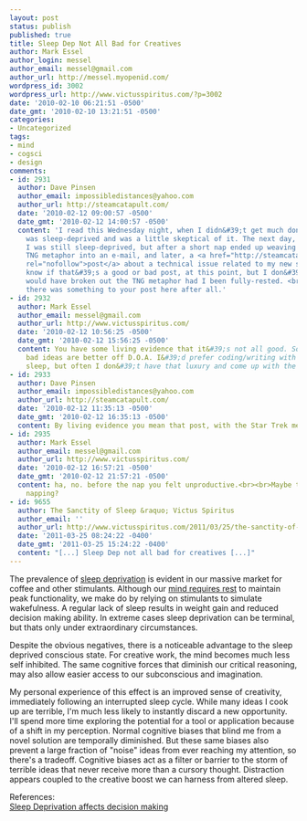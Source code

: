 ```yaml
---
layout: post
status: publish
published: true
title: Sleep Dep Not All Bad for Creatives
author: Mark Essel
author_login: messel
author_email: messel@gmail.com
author_url: http://messel.myopenid.com/
wordpress_id: 3002
wordpress_url: http://www.victusspiritus.com/?p=3002
date: '2010-02-10 06:21:51 -0500'
date_gmt: '2010-02-10 13:21:51 -0500'
categories:
- Uncategorized
tags:
- mind
- cogsci
- design
comments:
- id: 2931
  author: Dave Pinsen
  author_email: impossibledistances@yahoo.com
  author_url: http://steamcatapult.com/
  date: '2010-02-12 09:00:57 -0500'
  date_gmt: '2010-02-12 14:00:57 -0500'
  content: 'I read this Wednesday night, when I didn&#39;t get much done because I
    was sleep-deprived and was a little skeptical of it. The next day, Thursday night,
    I was still sleep-deprived, but after a short nap ended up weaving a Star Trek:
    TNG metaphor into an e-mail, and later, a <a href="http://steamcatapult.com/2010/02/11/star-trek-tng-and-portfolio-armor/"
    rel="nofollow">post</a> about a technical issue related to my new site. I don&#39;t
    know if that&#39;s a good or bad post, at this point, but I don&#39;t think I
    would have broken out the TNG metaphor had I been fully-rested. <br><br>So maybe
    there was something to your post here after all.'
- id: 2932
  author: Mark Essel
  author_email: messel@gmail.com
  author_url: http://www.victusspiritus.com/
  date: '2010-02-12 10:56:25 -0500'
  date_gmt: '2010-02-12 15:56:25 -0500'
  content: You have some living evidence that it&#39;s not all good. Some of those
    bad ideas are better off D.O.A. I&#39;d prefer coding/writing with a good nights
    sleep, but often I don&#39;t have that luxury and come up with the strangest things.
- id: 2933
  author: Dave Pinsen
  author_email: impossibledistances@yahoo.com
  author_url: http://steamcatapult.com/
  date: '2010-02-12 11:35:13 -0500'
  date_gmt: '2010-02-12 16:35:13 -0500'
  content: By living evidence you mean that post, with the Star Trek metaphor?
- id: 2935
  author: Mark Essel
  author_email: messel@gmail.com
  author_url: http://www.victusspiritus.com/
  date: '2010-02-12 16:57:21 -0500'
  date_gmt: '2010-02-12 21:57:21 -0500'
  content: ha, no. before the nap you felt unproductive.<br><br>Maybe the key is more
    napping?
- id: 9655
  author: The Sanctity of Sleep &raquo; Victus Spiritus
  author_email: ''
  author_url: http://www.victusspiritus.com/2011/03/25/the-sanctity-of-sleep/
  date: '2011-03-25 08:24:22 -0400'
  date_gmt: '2011-03-25 15:24:22 -0400'
  content: "[...] Sleep Dep not all bad for creatives [...]"
---
```

<p>The prevalence of <a HREF="http://en.m.wikipedia.org/wiki/Sleep_deprivation?wasRedirected=true">sleep deprivation</a> is evident in our massive market for coffee and other stimulants. Although our <a href="http://serendip.brynmawr.edu/exchange/node/1690">mind requires rest</a> to maintain peak functionality, we make do by relying on stimulants to simulate wakefulness. A regular lack of sleep results in weight gain and reduced decision making ability. In extreme cases sleep deprivation can be terminal, but thats only under extraordinary circumstances.  </p>
<p>Despite the obvious negatives, there is a noticeable advantage to the sleep deprived conscious state. For creative work, the mind becomes much less self inhibited. The same cognitive forces that diminish our critical reasoning, may also allow easier access to our subconscious and imagination. </p>
<p>My personal experience of this effect is an improved sense of creativity, immediately following an interrupted sleep cycle. While many ideas I cook up are terrible, I'm much less likely to instantly discard a new opportunity. I'll spend more time exploring the potential for a tool or application because of a shift in my perception. Normal cognitive biases that blind me from a novel solution are temporally diminished. But these same biases also prevent a large fraction of "noise" ideas from ever reaching my attention, so there's a tradeoff. Cognitive biases act as a filter or barrier to the storm of terrible ideas that never receive more than a cursory thought. Distraction appears coupled to the creative boost we can harness from altered sleep.</p>
<p>References:<br />
<a HREF=" http://www.medicalnewstoday.com/articles/171212.php">Sleep Deprivation affects decision making</a></p>
